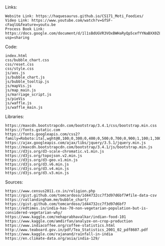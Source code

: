 Links:

    Website Link: https://haquesaurus.github.io/CS171_Moti_Foodies/ 
    Video Link: https://www.youtube.com/watch?v=GfSF-cFaqlU&feature=youtu.be
    Process Book Link: https://docs.google.com/document/d/1l1sBdUGVR3VOxBWHaRyQp5cefYYNaBXX0Z8NK1_wrNs/edit?usp=sharing
  
  Code:

    index.html
    css/bubble_chart.css
    css/reset.css
    css/style.css 
    js/aos.js
    js/bubble_chart.js
    js/bubble_tooltip.js
    js/mapVis.js
    js/map_main.js  
    js/marriage_script.js
    js/pieVis
    js/waffle.js
    js/waffle_main.js 
    
Libraries:

    https://maxcdn.bootstrapcdn.com/bootstrap/3.4.1/css/bootstrap.min.css
    https://fonts.gstatic.com
    https://fonts.googleapis.com/css2?family=Roboto:ital,wght@0,100;0,300;0,400;0,500;0,700;0,900;1,100;1,300;1,400;1,500;1,700;1,900&display=swap
    https://ajax.googleapis.com/ajax/libs/jquery/3.5.1/jquery.min.js
    https://maxcdn.bootstrapcdn.com/bootstrap/3.4.1/js/bootstrap.min.js
    https://d3js.org/d3-scale-chromatic.v1.min.js
    https://d3js.org/topojson.v2.min.js
    https://d3js.org/d3-geo.v1.min.js
    https://d3js.org/d3.v6.min.js
    https://d3js.org/d3.v4.min.js
    https://d3js.org/d3.v3.min.js
    
Sources:

    https://www.census2011.co.in/religion.php
    https://gist.github.com/tomcardoso/1d44732cc7f3d97d6bf7#file-data-csv
    https://vallandingham.me/bubble_chart/
    https://gist.github.com/tomcardoso/1d44732cc7f3d97d6bf7
    https://edtimes.in/india-has-70-non-vegetarian-population-but-is-considered-vegetarian-why/
    https://www.kaggle.com/nehaprabhavalkar/indian-food-101
    https://www.kaggle.com/amdirfan/analyze-on-crop-production
    https://www.indiacoffee.org/coffee-statistics.html
    http://www.teaboard.gov.in/pdf/Tea_Statistics_2001_02_pdf8607.pdf
    https://www.kaggle.com/rajanand/rainfall-in-india
    https://en.climate-data.org/asia/india-129/
